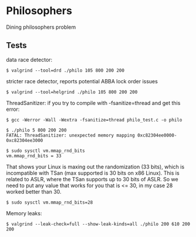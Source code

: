 # Philosophers
Dining philosophers problem

## Tests
data race detector:
```
$ valgrind --tool=drd ./philo 105 800 200 200
```
stricter race detector, reports potential ABBA lock order issues
```
$ valgrind --tool=helgrind ./philo 105 800 200 200
```
ThreadSanitizer:
if you try to compile with -fsanitize=thread and get this error:
```
$ gcc -Werror -Wall -Wextra -fsanitize=thread philo_test.c -o philo

$ ./philo 5 800 200 200
FATAL: ThreadSanitizer: unexpected memory mapping 0xc82304ee0000-0xc82304ee3000

$ sudo sysctl vm.mmap_rnd_bits                                     
vm.mmap_rnd_bits = 33
```
That shows your Linux is maxing out the randomization (33 bits), which is incompatible with TSan (max supported is 30 bits on x86 Linux).
This is related to ASLR, where the TSan supports up to 30 bits of ASLR.
So we need to put any value that works for you that is <= 30, in my case 28 worked better than 30.
```
$ sudo sysctl vm.mmap_rnd_bits=28
```
Memory leaks:
```
$ valgrind --leak-check=full --show-leak-kinds=all ./philo 200 610 200 200
```
